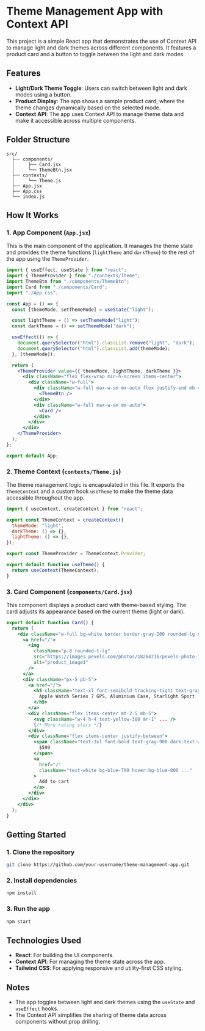# Theme Management App with Context API

This project is a simple React app that demonstrates the use of Context API to manage light and dark themes across different components. It features a product card and a button to toggle between the light and dark modes.

## Features

- **Light/Dark Theme Toggle**: Users can switch between light and dark modes using a button.
- **Product Display**: The app shows a sample product card, where the theme changes dynamically based on the selected mode.
- **Context API**: The app uses Context API to manage theme data and make it accessible across multiple components.

## Folder Structure

```
src/
  ├── components/
  │     ├── Card.jsx
  │     └── ThemeBtn.jsx
  ├── contexts/
  │     └── Theme.js
  ├── App.jsx
  ├── App.css
  └── index.js
```

## How It Works

### 1. **App Component (`App.jsx`)**

This is the main component of the application. It manages the theme state and provides the theme functions (`lightTheme` and `darkTheme`) to the rest of the app using the `ThemeProvider`.

```jsx
import { useEffect, useState } from "react";
import { ThemeProvider } from "./contexts/Theme";
import ThemeBtn from "./components/ThemeBtn";
import Card from "./components/Card";
import "./App.css";

const App = () => {
  const [themeMode, setThemeMode] = useState("light");

  const lightTheme = () => setThemeMode("light");
  const darkTheme = () => setThemeMode("dark");

  useEffect(() => {
    document.querySelector("html").classList.remove("light", "dark");
    document.querySelector("html").classList.add(themeMode);
  }, [themeMode]);

  return (
    <ThemeProvider value={{ themeMode, lightTheme, darkTheme }}>
      <div className="flex flex-wrap min-h-screen items-center">
        <div className="w-full">
          <div className="w-full max-w-sm mx-auto flex justify-end mb-4">
            <ThemeBtn />
          </div>
          <div className="w-full max-w-sm mx-auto">
            <Card />
          </div>
        </div>
      </div>
    </ThemeProvider>
  );
};

export default App;
```

### 2. **Theme Context (`contexts/Theme.js`)**

The theme management logic is encapsulated in this file. It exports the `ThemeContext` and a custom hook `useTheme` to make the theme data accessible throughout the app.

```jsx
import { useContext, createContext } from "react";

export const ThemeContext = createContext({
  themeMode: "light",
  darkTheme: () => {},
  lightTheme: () => {},
});

export const ThemeProvider = ThemeContext.Provider;

export default function useTheme() {
  return useContext(ThemeContext);
}
```

### 3. **Card Component (`components/Card.jsx`)**

This component displays a product card with theme-based styling. The card adjusts its appearance based on the current theme (light or dark).

```jsx
export default function Card() {
  return (
    <div className="w-full bg-white border border-gray-200 rounded-lg shadow dark:bg-gray-800 dark:border-gray-700">
      <a href="/">
        <img
          className="p-8 rounded-t-lg"
          src="https://images.pexels.com/photos/18264716/pexels-photo-18264716/free-photo-of-man-people-laptop-internet.jpeg?auto=compress&cs=tinysrgb&w=1260&h=750&dpr=2"
          alt="product_image1"
        />
      </a>
      <div className="px-5 pb-5">
        <a href="/">
          <h5 className="text-xl font-semibold tracking-tight text-gray-900 dark:text-white">
            Apple Watch Series 7 GPS, Aluminium Case, Starlight Sport
          </h5>
        </a>
        <div className="flex items-center mt-2.5 mb-5">
          <svg className="w-4 h-4 text-yellow-300 mr-1" ... />
          {/* More rating stars */}
        </div>
        <div className="flex items-center justify-between">
          <span className="text-3xl font-bold text-gray-900 dark:text-white">
            $599
          </span>
          <a
            href="/"
            className="text-white bg-blue-700 hover:bg-blue-800 ..."
          >
            Add to cart
          </a>
        </div>
      </div>
    </div>
  );
}
```

## Getting Started

### 1. Clone the repository

```bash
git clone https://github.com/your-username/theme-management-app.git
```

### 2. Install dependencies

```bash
npm install
```

### 3. Run the app

```bash
npm start
```

## Technologies Used

- **React**: For building the UI components.
- **Context API**: For managing the theme state across the app.
- **Tailwind CSS**: For applying responsive and utility-first CSS styling.

## Notes

- The app toggles between light and dark themes using the `useState` and `useEffect` hooks.
- The Context API simplifies the sharing of theme data across components without prop drilling.

